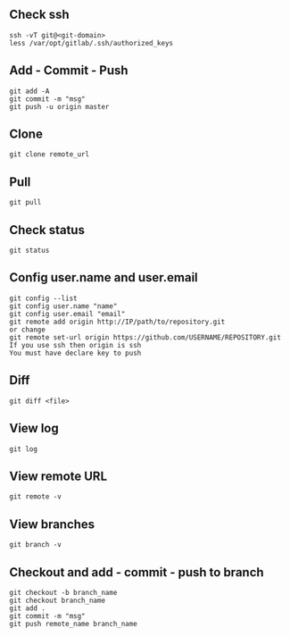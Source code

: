 ## Check ssh
```
ssh -vT git@<git-domain>
less /var/opt/gitlab/.ssh/authorized_keys
```

## Add - Commit - Push
```
git add -A
git commit -m "msg"
git push -u origin master
```

## Clone
```
git clone remote_url
```

## Pull
```
git pull
```

## Check status
```
git status
```

## Config user.name and user.email
```
git config --list
git config user.name "name"
git config user.email "email"
git remote add origin http://IP/path/to/repository.git
or change
git remote set-url origin https://github.com/USERNAME/REPOSITORY.git
If you use ssh then origin is ssh
You must have declare key to push
```

## Diff
```
git diff <file>
```

## View log
```
git log
```

## View remote URL
```
git remote -v
```

## View branches
```
git branch -v
```

## Checkout and add - commit - push to branch
```
git checkout -b branch_name
git checkout branch_name
git add .
git commit -m "msg"
git push remote_name branch_name
```
